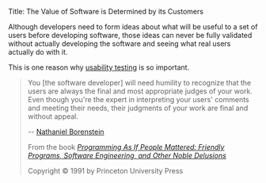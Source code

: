 Title: The Value of Software is Determined by its Customers

Although developers need to form ideas about what will be useful to a set of users before developing software, those ideas can never be fully validated without actually developing the software and seeing what real users actually do with it.

This is one reason why [usability testing][ut] is so important.

> You [the software developer] will need humility to recognize that the users are always the final and most appropriate judges of your work. Even though you're the expert in interpreting your users' comments and meeting their needs, their judgments of your work are final and without appeal.
>
> -- [Nathaniel Borenstein][nb]
>
>From the book <cite>[Programming As If People Mattered: Friendly Programs, Software Engineering, and Other Noble Delusions][borenstein-1991]</cite>
>
> Copyright &copy; 1991 by Princeton University Press

[nb]: http://en.wikipedia.org/wiki/Nathaniel_Borenstein
[borenstein-1991]: bibliography.html#borenstein-1991

[ut]: https://en.wikipedia.org/wiki/Usability_testing

